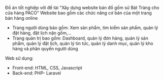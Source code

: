 Đồ án tốt nghiệp với đề tài "Xây dựng website bán đồ gốm sứ Bát Tràng cho cửa hàng PACO"
Website bao gồm các chức năng cơ bản của một trang bán hàng online
- Trang người dùng bảo gồm: Xem sản phẩm, tìm kiếm sản phẩm, quản lý đặt hàng, đặt lịch nặn gốm,...
- Trang quản trị bao gồm: Dashboard, quản lý đơn hàng, quản lý sản phẩm, quản lý đặt lịch, quản lý tin tức, quản lý danh mục, quản lý kho hàng và phân quyền người dùng



Web sử dụng:
- Front-end: HTML, CSS, Javascript
- Back-end: PHP- Laravel

